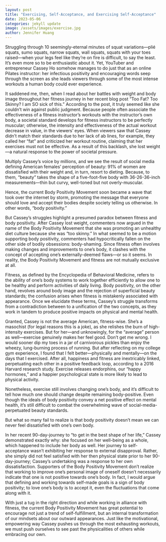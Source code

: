 ```yaml
---
layout: post
title: "Exercising, Self-Acceptance, and Exercising Self-Acceptance"
date: 2023-05-06
categories: jekyll update
image: /assets/images/exercise.jpg
author: Jennifer Huang
---
```

Struggling through 10 seemingly-eternal minutes of squat variations—plié squats, sumo squats, narrow squats, wall squats, squats with your toes raised—when your legs feel like they’re on fire is difficult, to say the least. It’s even more so to be enthusiastic about it. Yet, YouTuber and entrepreneur Cassey Ho somehow manages to do just that as an online Pilates instructor: her infectious positivity and encouraging words seep through the screen as she leads viewers through some of the most intense workouts a human body could ever experience. 

It saddened me, then, when I read about her battles with weight and body image throughout her fitness journey in her recent blog post “Too Fat? Too Skinny? I am SO sick of this.” According to the post, it truly seemed like she couldn’t win against public judgment. Because people often associate the effectiveness of a fitness instructor’s workouts with the instructor’s own body, a societal standard develops for fitness instructors to be perfectly muscular; otherwise, the intensity and effectiveness of the actual workout decrease in value, in the viewers’ eyes. When viewers saw that Cassey didn’t match their standards due to her lack of ab lines, for example, they called her “fat” and criticized her workout routine, claiming that her exercises must not be effective. As a result of this backlash, she lost weight—a natural response to the power of societal pressure. 

Multiply Cassey’s voice by millions, and we see the result of social media defining American females’ perception of beauty: 91% of women are dissatisfied with their weight and, in turn, resort to dieting. Because, to them, “beauty” takes the shape of a five-foot-five body with 36-26-36-inch measurements—thin but curvy, well-toned but not overly-muscular.

Hence, the current Body Positivity Movement soon became a wave that took over the internet by storm, promoting the message that everyone should love and accept their bodies despite society telling us otherwise. In other words, “body positivity.”

But Cassey’s struggles highlight a presumed paradox between fitness and body positivity. After Cassey lost weight, commenters now argued in the name of the Body Positivity Movement that she was promoting an unhealthy diet culture because she was “too skinny.” In what seemed to be a motion supporting body positivity, commenters had hypocritically fallen on the other side of bodily obsessions: body-shaming. Since fitness often involves making changes and improvements to one’s body, it clashes with the concept of accepting one’s externally-deemed flaws—or so it seems. In reality, the Body Positivity Movement and fitness are not mutually exclusive at all. 

Fitness, as defined by the Encyclopedia of Behavioral Medicine, refers to the ability of one’s body systems to work together efficiently to allow one to be healthy and perform activities of daily living. Body positivity, on the other hand, revolves around body image and the rejection of superficial beauty standards; the confusion arises when fitness is mistakenly associated with appearance. Once we elucidate these terms, Cassey’s struggle transforms from a contradiction between to a unification of the two concepts, as they work in tandem to produce positive impacts on physical and mental health. 

Granted, Cassey is not the average American, fitness-wise. She’s a masochist (for legal reasons this is a joke), as she relishes the burn of high-intensity exercises. But for her—and unknowingly, for the “average” person as well—exercise genuinely makes her feel good. Don’t get me wrong. I would sooner dip my toes in a jar of carnivorous pickles than enjoy the wheezy, lung-burning process of running. But after reflecting on my college gym experience, I found that I felt better—physically and mentally—on the days that I exercised. After all, happiness and fitness are inextricably linked, perpetuating each other in a positive feedback loop, according to a 2016 Harvard research study. Exercise releases endorphins, our “happy hormones,” and a happier psychological state is more likely to lead to physical activity.

Nonetheless, exercise still involves changing one’s body, and it’s difficult to tell how much one should change despite remaining body-positive. Even though the ideals of body positivity convey a net positive effect on mental health, it’s still difficult to combat the overwhelming wave of social-media-perpetuated beauty standards. 

But what so many fail to realize is that body positivity doesn’t mean we can never feel dissatisfied with one’s own body.

In her recent 90-day-journey to “to get in the best shape of her life,” Cassey demonstrated exactly why: she focused on her well-being as a whole, which happened to include her body as well. Her journey to self-acceptance wasn’t exhibiting her response to external disapproval. Rather, she simply did not feel satisfied with her then physical state prior to her 90-day-journey; Cassey’s undertaking was a response to her own dissatisfaction. Supporters of the Body Positivity Movement don’t realize that working to improve one’s personal image of oneself doesn’t necessarily indicate that one is not positive towards one’s body. In fact, I would argue that defining and working towards self-made goals is a sign of body positivity; to love one’s body is to accept it, even the fluctuations that come along with it.

With just a tug in the right direction and while working in alliance with fitness, the current Body Positivity Movement has great potential to encourage not just a trend of self-fulfillment, but an internal transformation of our mindsets about our outward appearances. Just like the motivational, empowering way Cassey pushes us through the most exhausting workouts, we must push ourselves to see past the physicalities of others while embracing our own.